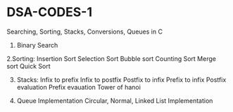 # DSA-CODES-1
Searching, Sorting, Stacks, Conversions, Queues in C

1. Binary Search

2.Sorting:
   Insertion Sort
   Selection Sort
   Bubble sort
   Counting Sort
   Merge sort
   Quick Sort

3. Stacks:
   Infix to prefix
   Infix to postfix
   Postfix to infix
   Prefix to infix
   Postfix evaluation
   Prefix evauation
   Tower of hanoi

4. Queue Implementation Circular, Normal, Linked List Implementation
